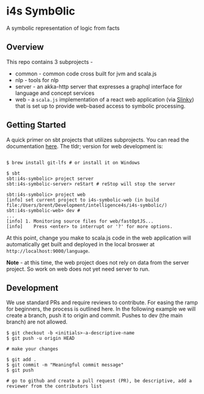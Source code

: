 # i4s SymbΘlic
A symbolic representation of logic from facts

## Overview
This repo contains 3 subprojects -
* common - common code cross built for jvm and scala.js
* nlp - tools for nlp
* server - an akka-http server that expresses a graphql interface for language and concept services
* web - a `scala.js` implementation of a react web application (via [Slinky](https://slinky.dev/)) that is set up to provide web-based access to symbolic processing.

## Getting Started
A quick primer on sbt projects that utilizes subprojects. You can read the documentation [here](https://www.scala-sbt.org/1.x/docs/Multi-Project.html). 
The tldr; version for web development is: 
```

$ brew install git-lfs # or install it on Windows

$ sbt
sbt:i4s-symbolic> project server
sbt:i4s-symbolic-server> reStart # reStop will stop the server

sbt:i4s-symbolic> project web
[info] set current project to i4s-symbolic-web (in build file:/Users/brent/Development/intelligence4s/i4s-symbolic/)
sbt:i4s-symbolic-web> dev #
...
[info] 1. Monitoring source files for web/fastOptJS...
[info]    Press <enter> to interrupt or '?' for more options.
```
At this point, change you make to scala.js code in the web application will automatically get built and deployed in the local broswer at 
`http://localhost:9000/language`.

**Note** - at this time, the web project does not rely on data from the server project. So work on web does not yet need server to run.

## Development
We use standard PRs and require reviews to contribute. For easing the ramp for beginners, the process is outlined here. In the following 
example we will create a branch, push it to origin and commit. Pushes to dev (the main branch) are not allowed.

```
$ git checkout -b <initials>-a-descriptive-name 
$ git push -u origin HEAD

# make your changes

$ git add . 
$ git commit -m "Meaningful commit message"
$ git push

# go to github and create a pull request (PR), be descriptive, add a reviewer from the contributors list  
```
